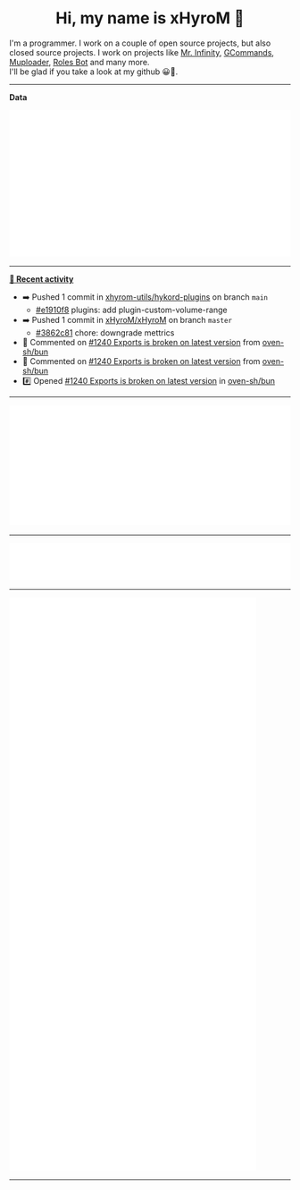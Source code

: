 <p align="center">
    <!-- <img src="https://avatars.githubusercontent.com/u/56601352" width="192" alt="hyro's pfp" /> -->
    <h1 align="center">Hi, my name is xHyroM 👋</h1>
</p>

I'm a programmer. I work on a couple of open source projects, but also closed source projects. I work on projects like [Mr. Infinity](https://discord.com/oauth2/authorize?client_id=720321585625694239&scope=bot%20applications.commands&permissions=8&redirect_uri=https://blobs.gq/imanager&prompt=consent&response_type=code), [GCommands](https://github.com/Garlic-Team/GCommands), [Muploader](https://github.com/xHyroM/Muploader), [Roles Bot](https://github.com/xHyroM/roles-bot) and many more.  
I'll be glad if you take a look at my github 😀👀.

___
**Data**

<img src="https://github.com/xHyroM/xHyroM/blob/master/.cache/base.svg">

___

**[📰 Recent activity](https://github.com/xHyroM)**
* ➡️ Pushed 1 commit in [xhyrom-utils/hykord-plugins](https://github.com/xhyrom-utils/hykord-plugins) on branch `main`
  * [#e1910f8](https://github.com/xhyrom-utils/hykord-plugins/commit/e1910f8) plugins: add plugin-custom-volume-range
* ➡️ Pushed 1 commit in [xHyroM/xHyroM](https://github.com/xHyroM/xHyroM) on branch `master`
  * [#3862c81](https://github.com/xHyroM/xHyroM/commit/3862c81) chore: downgrade mettrics
* 💬 Commented on [#1240 Exports is broken on latest version](https://github.com/oven-sh/bun/issues/1240) from [oven-sh/bun](https://github.com/oven-sh/bun)
* 💬 Commented on [#1240 Exports is broken on latest version](https://github.com/oven-sh/bun/issues/1240) from [oven-sh/bun](https://github.com/oven-sh/bun)
* #️⃣ Opened [#1240 Exports is broken on latest version](https://github.com/oven-sh/bun/issues/1240) in [oven-sh/bun](https://github.com/oven-sh/bun)


___

<img src="https://github.com/xHyroM/xHyroM/blob/master/.cache/isocalendar.svg">

___

<img src="https://github.com/xHyroM/xHyroM/blob/master/.cache/languages.svg">

___

<img src="https://github.com/xHyroM/xHyroM/blob/master/.cache/achievements.svg">

___
